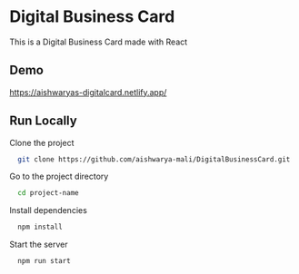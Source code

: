 
# Digital Business Card

This is a Digital Business Card made with React

## Demo

https://aishwaryas-digitalcard.netlify.app/


## Run Locally

Clone the project

```bash
  git clone https://github.com/aishwarya-mali/DigitalBusinessCard.git
```

Go to the project directory

```bash
  cd project-name
```

Install dependencies

```bash
  npm install
```

Start the server

```bash
  npm run start
```
